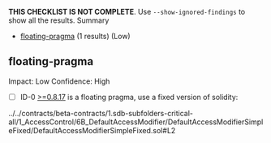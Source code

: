 **THIS CHECKLIST IS NOT COMPLETE**. Use `--show-ignored-findings` to show all the results.
Summary
 - [floating-pragma](#floating-pragma) (1 results) (Low)
## floating-pragma
Impact: Low
Confidence: High
 - [ ] ID-0
[>=0.8.17](../../contracts/beta-contracts/1.sdb-subfolders-critical-all/1_AccessControl/6B_DefaultAccessModifier/DefaultAccessModifierSimpleFixed/DefaultAccessModifierSimpleFixed.sol#L2) is a floating pragma, use a fixed version of solidity:

../../contracts/beta-contracts/1.sdb-subfolders-critical-all/1_AccessControl/6B_DefaultAccessModifier/DefaultAccessModifierSimpleFixed/DefaultAccessModifierSimpleFixed.sol#L2



